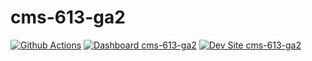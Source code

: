 # cms-613-ga2

[![Github Actions](https://github.com/kporras07/cms-613-ga2/actions/workflows/build_deploy_and_test.yml/badge.svg)](https://github.com/kporras07/cms-613-ga2/actions/workflows/build_deploy_and_test.yml)
[![Dashboard cms-613-ga2](https://img.shields.io/badge/dashboard-cms_613_ga2-yellow.svg)](https://dashboard.pantheon.io/sites/af488e4b-b1ad-4479-8eaa-48f6e1cacff7#dev/code)
[![Dev Site cms-613-ga2](https://img.shields.io/badge/site-cms_613_ga2-blue.svg)](http://dev-cms-613-ga2.pantheonsite.io/)
